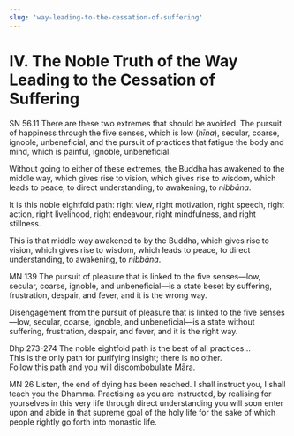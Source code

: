 ```yaml
---
slug: 'way-leading-to-the-cessation-of-suffering'
---
```


# IV. The Noble Truth of the Way Leading to the Cessation of Suffering

<span class="sutta-ref">SN 56.11</span> There are these two extremes that should be avoided. The pursuit of happiness through the five senses, which is low (_hīna_), secular, coarse, ignoble, unbeneficial, and the pursuit of practices that fatigue the body and mind, which is painful, ignoble, unbeneficial.

Without going to either of these extremes, the Buddha has awakened to the middle way, which gives rise to vision, which gives rise to wisdom, which leads to peace, to direct understanding, to awakening, to _nibbāna_.

It is this noble eightfold path: right view, right motivation, right speech, right action, right livelihood, right endeavour, right mindfulness, and right stillness.

This is that middle way awakened to by the Buddha, which gives rise to vision, which gives rise to wisdom, which leads to peace, to direct understanding, to awakening, to _nibbāna_.

<span class="sutta-ref">MN 139</span> The pursuit of pleasure that is linked to the five senses—low, secular, coarse, ignoble, and unbeneficial—is a state beset by suffering, frustration, despair, and fever, and it is the wrong way.

Disengagement from the pursuit of pleasure that is linked to the five senses—low, secular, coarse, ignoble, and unbeneficial—is a state without suffering, frustration, despair, and fever, and it is the right way.

<span class="sutta-ref">Dhp 273-274</span> The noble eightfold path is the best of all practices…<br />
This is the only path for purifying insight; there is no other.<br />
Follow this path and you will discombobulate Māra.

<span class="sutta-ref">MN 26</span> Listen, the end of dying has been reached. I shall instruct you, I shall teach you the Dhamma. Practising as you are instructed, by realising for yourselves in this very life through direct understanding you will soon enter upon and abide in that supreme goal of the holy life for the sake of which people rightly go forth into monastic life.

